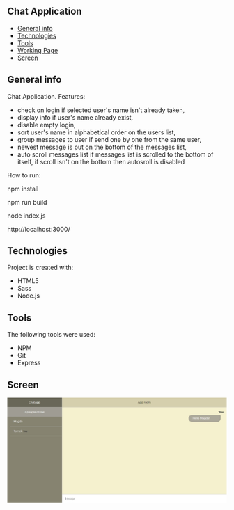 ## Chat Application
* [General info](#general-info)
* [Technologies](#technologies)
* [Tools](#tools)
* [Working Page](#working-page)
* [Screen](#screen)

## General info
Chat Application.
Features:
* check on login if selected user's name isn't already taken,
* display info if user's name already exist,
* disable empty login,
* sort user's name in alphabetical order on the users list,
* group messages to user if send one by one from the same user,
* newest message is put on the bottom of the messages list,
* auto scroll messages list if messages list is scrolled to the bottom of itself, if scroll isn't on the bottom then autosroll is disabled

How to run:

npm install

npm run build

node index.js

http://localhost:3000/

## Technologies
Project is created with:
* HTML5
* Sass
* Node.js

## Tools
The following tools were used:
* NPM
* Git
* Express

## Screen 
![Screen]( https://github.com/TomaszOlejniczak/ChatApp/blob/master/images/ChatApp.jpg)
